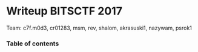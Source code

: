 # Writeup BITSCTF 2017

Team: c7f.m0d3, cr01283, msm, rev, shalom, akrasuski1, nazywam, psrok1

### Table of contents

